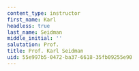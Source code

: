 ```yaml
---
content_type: instructor
first_name: Karl
headless: true
last_name: Seidman
middle_initial: ''
salutation: Prof.
title: Prof. Karl Seidman
uid: 55e997b5-0472-ba37-6618-35fb09255e90
---
```

